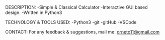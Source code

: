 DESCRIPTION:
	-Simple & Classical Calculator
	-Interactive GUI based design.
	-Written in Python3

TECHNOLOGY & TOOLS USED:
	-Python3
	-git
	-gitHub
	-VSCode


CONTACT:
For any feedback & suggestions,
mail me: orneto11@gmail.com

